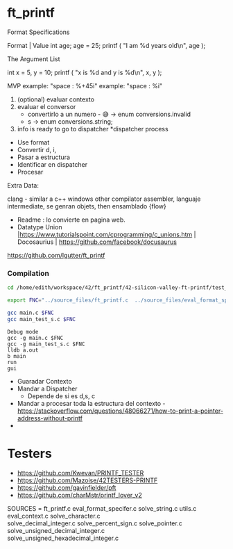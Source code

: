 # ft_printf

Format Specifications

Format | Value
int age;
age = 25;
printf ( "I am %d years old\n", age );

The Argument List

int x = 5, y = 10;
printf ( "x is %d and y is %d\n", x, y );



MVP
example: "space : %+45i"
example: "space : %i"

1) (optional) evaluar contexto
2) evaluar el conversor
	* convertirlo a un numero - 😅 -> enum conversions.invalid
	* s -> enum conversions.string;
3) info is ready to go to dispatcher
	*dispatcher process

- Use format
- Convertir d, i,
- Pasar a estructura
- Identificar en dispatcher
- Procesar


Extra Data:

clang - similar a c++
windows other compilator
assembler, languaje intermediate, se genran objets, then ensamblado {flow}
- Readme : lo convierte en pagina web.
- Datatype Union |https://www.tutorialspoint.com/cprogramming/c_unions.htm | Docosaurius | https://github.com/facebook/docusaurus


https://github.com/lgutter/ft_printf



### Compilation
```bash
cd /home/edith/workspace/42/ft_printf/42-silicon-valley-ft-printf/test_files
```

```bash
export FNC="../source_files/ft_printf.c  ../source_files/eval_format_specifer.c  ../source_files/solve_string.c ../source_files/utils.c ../source_files/eval_context.c ../source_files/solve_character.c ../source_files/solve_decimal_integer.c ../source_files/solve_percent_sign.c  ../source_files/solve_pointer.c ../source_files/solve_unsigned_decimal_integer.c ../source_files/solve_unsigned_hexadecimal_integer.c ../libft/ft_bzero.c  ../libft/ft_memset.c ../libft/ft_putchar.c ../libft/ft_putchar_fd.c ../libft/ft_itoa.c ../libft/ft_strdup.c ../libft/ft_putstr.c ../libft/ft_putstr_fd.c ../libft/ft_atoi.c ../libft/ft_isdigit.c   ../libft/ft_strncpy.c  ../libft/ft_memalloc.c  ../libft/ft_strnew.c ../libft/ft_strcat.c  ../libft/ft_strlen.c"

gcc main.c $FNC
gcc main_test_s.c $FNC


```

```
Debug mode
gcc -g main.c $FNC
gcc -g main_test_s.c $FNC
lldb a.out
b main
run
gui
```


- Guaradar Contexto
- Mandar a Dispatcher
	- Depende de si es d,s, c
- Mandar a procesar toda la estructura del contexto
-https://stackoverflow.com/questions/48066271/how-to-print-a-pointer-address-without-printf
- 


# Testers
- https://github.com/Kwevan/PRINTF_TESTER
- https://github.com/Mazoise/42TESTERS-PRINTF
- https://github.com/gavinfielder/pft
- https://github.com/charMstr/printf_lover_v2



SOURCES	= ft_printf.c  eval_format_specifer.c  solve_string.c utils.c eval_context.c solve_character.c \
					solve_decimal_integer.c solve_percent_sign.c solve_pointer.c solve_unsigned_decimal_integer.c \
					solve_unsigned_hexadecimal_integer.c